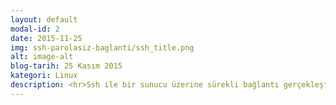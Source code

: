 ```yaml
---
layout: default
modal-id: 2
date: 2015-11-25
img: ssh-parolasiz-baglanti/ssh_title.png
alt: image-alt
blog-tarih: 25 Kasım 2015
kategori: Linux
description: <hr>Ssh ile bir sunucu üzerine sürekli bağlantı gerçekleştiriyorsanız sürekli parola girmek çok can sıkıcı bir şey haline gelebilir. Bu gibi durumlarda parola girmeden sunucuya bağlanabilirsiniz. Bu konu hakkında internette İngilizce ve Türkçe doküman bulabilirsiniz; ama bende bloğumda bu konuya değinmek istedim Öncelikle Ssh’ın ne olduğundan bahsettikten sonra parola kullanmadan ssh bağlantısına değineceğim.<br><br>Ssh, uzakta bulunan sunucuya güvenli erişim sağlayan bir bağlantı protokolüdür. Ssh "Secure Shell" yani "Güvenli Kabuk" anlamına gelir.Uzakta bulunan sunucu ile iletişimi kriptografik kodlama sistemiyle şifreler. Yani ağ üzerindeki iki sistemin güvenilir olmayan bağlantılarını güvenli hale getirir. Bu uygulama sayesinde nerede olursanız olun uzaktaki sunucuya güvenli bir bağlantı sağlayabilirsiniz.<br><br>Ssh kullanabilmeniz için programa ihtiyacınız vardır. Linux işletim sistemlerinde openssh istemci programı kuruludur ama yoksa kurulması gerekir. Ayrıca openssh sunucu uygulamasının bağlantı kurulacak cihazda kurulması gerekir. Yazımda parolasız ssh bağlantısını gerçekleştirmek için sunucu olarak Linux Mint işletim sistemi, istemci olarak da Kali Linux işletim sistemi yüklü cihazlar üzerinden işlemleri gerçekleştireceğim.<br><br><b>Adım 1 ;</b> Sunucu olarak bağlanacağımız cihazda openssh server kurulu değilse, aşağıdaki gibi openssh server kurulur.<br><br><img src="/img/portfolio/ssh-parolasiz-baglanti/1-ssh.png" alt="open server image" width="700px"><br>Bu işlemi gerçekleştirdikten sonra sunucuda ssh server'ın çalışma durumunu aşağıdaki gibi kontrol edebiliriz ve çalıştığını görmekteyiz. Eğer kapalıysa service ssh start komutu ile çalıştırmamız gerekir.<br><br><img src="/img/portfolio/ssh-parolasiz-baglanti/2-ssh.png" alt="ssh status image" width="700px"><br>Normal bir şekilde bağlantı gerçekleştirdiğimizde aşağıdaki gibi parola istediğini görebiliriz.<br><br><img src="/img/portfolio/ssh-parolasiz-baglanti/3-ssh.jpg" alt="parolalı baglanti image" width="700px"><br><b>Adım 2 ;</b> İstemci olarak kullanacağımız cihazda aşağıdaki gibi ssh keygen oluşturulur.<br><br><img src="/img/portfolio/ssh-parolasiz-baglanti/4-ssh.png" alt="ssh keygen image" width="700px"><br>Keygen oluşturulduğunda public ve private key olarak iki tane key’e sahip oluruz. Bu key’ler iletişimin şifrelenmesini sağlayan key’lerdir.<br><br><b>Adım 3 ;</b> Bağlantı yaparken sürekli parola sormaması için public key’imizi aşağıdaki gibi sunucuya kopyalamamız gerekir. Bu işlem esnasında sunucu üzerinde bağlantı sağlayacağımız kullanıcının parolasını bir kereliğine girmemiz gerekir.<br><br><img src="/img/portfolio/ssh-parolasiz-baglanti/5-ssh.png" alt="ssh copyid image" width="700px"><br>Sunucu da ~/.ssh/ dizininde authorized_keys adlı bir dosya oluşturur ve public key’imizi bu dosya içerisinde tutar.<br>Sunucuda dosyanın oluştuğunu aşağıdaki resimde de görebiliriz.<br><br><img src="/img/portfolio/ssh-parolasiz-baglanti/6-ssh.png" alt="ssh image" width="700px"><br><b>Adım 4 ;</b> Tüm işlemleri gerçekleştirdikten sonra iki cihaz arasındaki bağlantıyı aşağıdaki gibi gerçekleştirebiliriz.<br><br><img src="/img/portfolio/ssh-parolasiz-baglanti/7-ssh.png" alt="ssh image"><br>Resimde de görüldüğü gibi bağlantıyı parolasız bir şekilde gerçekleştirmiş olduk.
---
```

